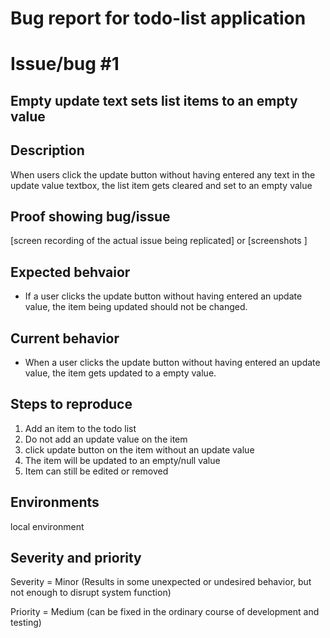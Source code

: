 # Bug report for todo-list application


# Issue/bug #1

## **Empty update text sets list items to an empty value**

## Description
When users click the update button without having entered any text in the update value textbox, the list item gets cleared and set to an empty value

## Proof showing bug/issue
[screen recording of the actual issue being replicated] or [screenshots ] 

## Expected behvaior

- If a user clicks the update button without having entered an update value, the item being updated should not be changed.

## Current behavior

- When a user clicks the update button without having entered an update value, the item gets updated to a empty value.

## Steps to reproduce

1. Add an item to the todo list
2. Do not add an update value on the item
3. click update button on the item without an update value
4. The item will be updated to an empty/null value
5. Item can still be edited or removed

## Environments

local environment

## Severity and priority

Severity = Minor (Results in some unexpected or undesired behavior, but not enough to disrupt system function) 

Priority = Medium (can be fixed in the ordinary course of development and testing)
